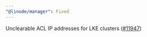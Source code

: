 ```yaml
---
"@linode/manager": Fixed
---
```


Unclearable ACL IP addresses for LKE clusters ([#11947](https://github.com/linode/manager/pull/11947))
